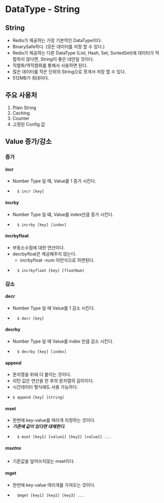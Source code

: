 # DataType - String

## String
- Redis가 제공하는 가장 기본적인 DataType이다.
- BinarySafe하다. (모든 데이터를 저장 할 수 있다.)
- Redis가 제공하는 다른 DataType (List, Hash, Set, SortedSet)에 데이터가 적합하지 않다면, String이 좋은 대안일 것이다.
- 직렬화/역직렬화를 통해서 사용하면 된다.
- 많은 데이터를 작은 단위의 String으로 쪼개서 저장 할 수 있다.
- 512MB가 최대이다.

## 주요 사용처
1. Plain String
2. Caching
3. Counter
4. 고정된 Config 값

## Value 증가/감소

### 증가
#### incr
- Number Type 일 때, Value를 1 증가 시킨다.
- ```shell
    $ incr [key]
  ```
#### incrby
- Number Type 일 떄, Value를 index만큼 증가 시킨다.
- ```shell
    $ incrby [key] [index]
  ```
  
#### incrbyfloat
- 부동소수점에 대한 연산이다.
- decrbyfloat은 제공해주지 않는다.
  - incrbyfloat -num 이런식으로 하면된다.
- ```shell
    $ incrbyfloat [key] [floatNum]
  ```


  
### 감소
#### decr
- Number Type 일 때 Value를 1 감소 시킨다.
- ```shell
    $ decr [key]
  ```
  
#### decrby
- Number Type 일 때 Value를 index 만큼 감소 시킨다.
- ```shell
    $ decrby [key] [index]
  ```
  

#### append
- 문자열을 뒤에 더 붙이는 것이다.
- 리턴 값은 연산을 한 후의 문자열의 길이이다.
- 시간데이터 형식에도 사용 가능하다.
- ```shell
  $ append [key] [string]
  ```  
  

#### mset
- 한번에 key-value를 여러개 지정하는 것이다.
- ***기존에 값이 있다면 대체한다.***
- ```shell
    $ mset [key1] [value1] [key2] [value2] ...
  ```
  
##### msetnx
- 기존값을 덮어쓰지않는 mset이다.

#### mget
- 한번에 key-value 여러개를 가져오는 것이다.
- ```shell
    $mget [key1] [key2] [key3] ...
  ```